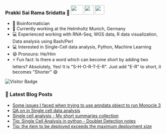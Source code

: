 ### Prakki Sai Rama Sridatta 👋 [<img src="https://img.shields.io/badge/-blue?style=flat-square&logo=Linkedin&logoColor=white&link=https://www.linkedin.com/in/prakki-sai-rama-sridatta-data" width="40" height="30">](https://www.linkedin.com/in/prakki-sai-rama-sridatta-data/) [<img src="https://upload.wikimedia.org/wikipedia/commons/thumb/6/6f/Logo_of_Twitter.svg/1920px-Logo_of_Twitter.svg.png" width="30" height="30">](https://twitter.com/Prakki_Rama) [<img src="https://www.blogger.com/img/logo_blogger_40px.png" width="30" height="30">](https://asearchforsolutions.blogspot.com/)


- 🔭 Bioinformatician
- 🌱 Currently working at the Helmholtz Munich, Germany
- 💻 Experienced working with RNA-Seq, WGS data, R data visualization, Data analysis using Bash/Perl
- 💻 Interested in Single-Cell data analysis, Python, Machine Learning
- 😄 Pronouns: He/Him
- ⚡ Fun fact: Is there a word which can become short by adding two letters? Absolutely, Yes! It is "S-H-O-R-T-E-R". Just add "E-R" to short, it becomes "Shorter" 😄

![Visitor Badge](https://visitor-badge.laobi.icu/badge?page_id=ramadatta.ramdatta)


### 📕 Latest Blog Posts
<!-- BLOG-POST-LIST:START -->
- [Some issues I faced when trying to use anndata object to run Monocle 3](https://asearchforsolutions.blogspot.com/2024/01/some-issues-i-faced-when-trying-to-use.html)
- [QA on in Single cell data analysis](https://asearchforsolutions.blogspot.com/2024/01/qa-on-in-single-cell-data-analysis.html)
- [Single cell analysis - My short summaries collection](https://asearchforsolutions.blogspot.com/2024/01/single-cell-analysis-my-short-summary.html)
- [Tip: Single Cell Analysis in python - Doublet Detection notes](https://asearchforsolutions.blogspot.com/2023/12/single-cell-analysis-in-python-doublet.html)
- [Tip: the item to be deployed exceeds the maximum deployment size](https://asearchforsolutions.blogspot.com/2023/12/tip-item-to-be-deployed-exceeds-maximum.html)
<!-- BLOG-POST-LIST:END -->
